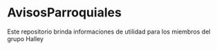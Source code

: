 # AvisosParroquiales
Este repositorio brinda informaciones de utilidad para los miembros del grupo Halley
